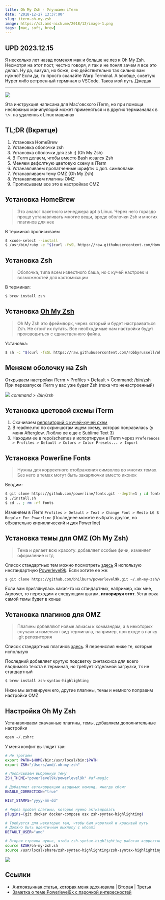 ```yaml
---
title: Oh My Zsh - Улучшаем iTerm
date: '2018-12-27 13:37:00'
slug: iterm-oh-my-zsh
image: https://s3.amd-nick.me/2018/12/image-1.png
tags: [mac, soft, brew]
---
```


## UPD 2023.12.15

Я несколько лет назад поменял мак и больше не лез к Oh My Zsh. Несмотря на этот пост, честно говоря, я так и не понял зачем я все это делал. Ну да, визуал, но боже, оно действительно так сильно вам нужно? Если да, то просто скачайте Warp Terminal. А вообще, советую Hyper либо встроенный терминал в VSCode. Таков мой путь Джедая

---

![](https://s3.amd-nick.me/2018/12/image-1.png)

Эта инструкция написана для Mac'овского iTerm, но при помощи несложных манипуляций может применяться и в других термианалах в т.ч. на удаленных Linux машинах

<!--truncate-->

## TL;DR (Вкратце)

1. Установка HomeBrew
2. Установка оболочки zsh
3. Установка оболочки для zsh :) (Oh My Zsh)
4. В iTerm делаем, чтобы вместо Bash юзался Zsh
5. Меняем дефолтную цветовую схему в iTerm
6. Устанавливаем пропатченные шрифты с доп. символами
7. Устанавливаем тему OMZ (Oh My Zsh)
8. Устанавливаем плагины OMZ
9. Прописываем все это в настройках OMZ

## Установка HomeBrew

> Это аналог пакетного менеджера apt в Linux. Через него гораздо проще устанавливать многие вещи, вроде оболочки Zsh и многих плагинов для нее

В терминал прописываем

```bash
$ xcode-select --install
$ /usr/bin/ruby -e "$(curl -fsSL https://raw.githubusercontent.com/Homebrew/install/master/install)"
```


## Установка Zsh

> Оболочка, типа всем известного баша, но с кучей настроек и возможностей для кастомизации

В терминал:

```bash
$ brew install zsh
```

## Установка [Oh My Zsh](https://github.com/robbyrussell/oh-my-zsh)

> Oh My Zsh это фреймворк, через который и будет настраиваться Zsh. Не стоит их путать. Все необходимые нам настройки будут производиться с единственного файла.

Установка:

```bash
$ sh -c "$(curl -fsSL https://raw.githubusercontent.com/robbyrussell/oh-my-zsh/master/tools/install.sh)"
```

## Меняем оболочку на Zsh

Открываем настройки iTerm \> Profiles \> Default \> Command: /bin/zsh
При перезапуске iTerm у вас уже будет Zsh (пока что ненастроенный)

![](https://s3.amd-nick.me/2018/12/image-2.png)
*command > /bin/zsh*


## Установка цветовой схемы iTerm

1. Скачиваем [репозиторий с кучей-кучей схем](https://github.com/mbadolato/iTerm2-Color-Schemes)
2. В readme.md по скриншотам ищем схему, которая понравилась (у меня Afterglow. Люблю ее еще с Sublime Text 3)
3. Находим ее в repo/schemes и испортируем в iTerm через `Preferences > Profiles > Default > Colors > Color Presets... > Import`

## Установка Powerline Fonts

> Нужны для корректного отображения символов во многих темах. Без него в темах могут быть закарлючки вместо иконок

Вводим:

```bash
$ git clone https://github.com/powerline/fonts.git --depth=1 ; cd fonts
$ ./install.sh
$ cd .. ; rm -rf fonts
```

Изменяем в iTerm `Profiles > Default > Text > Change Font > Meslo LG S Regular For Powerline` (Последнее можете выбрать другое, но обязательно кириллический и для Powerline)


## Установка темы для OMZ (Oh My Zsh)

> Тема и делает всю красоту: добавляет особые фичи, изменяет оформление и тд

Список стандартных тем можно посмотреть [здесь](https://github.com/robbyrussell/oh-my-zsh/wiki/themes)
Я использую нестандартную [Powerlevel9k](https://github.com/bhilburn/powerlevel9k). Если хотите ее же:

```bash
$ git clone https://github.com/bhilburn/powerlevel9k.git ~/.oh-my-zsh/custom/themes/powerlevel9k
```

Если вам приглянулась какая-то из стандартных, например, как мне, Agnoser, то переходим к следующим шагам, **игнорируя этот**. Установка самой темы будет в конце


## Установка плагинов для OMZ

> Плагины добавляют новые алиасы к коммандам, а в некоторых случаях и изменяют вид терминала, например, при входе в папку .git репозитория

Список стандартных плагинов [здесь](https://github.com/robbyrussell/oh-my-zsh/tree/master/plugins). Я перечислил ниже те, которые использую

Последний добавляет крутую подсветку синтаксиса для всего вводимого текста в терминал, но требует отдельной загрузки, тк не стандартный

```bash
$ brew install zsh-syntax-highlighting
```

Ниже мы активируем его, другие плагины, темы и немного поправим настройки OMZ


## Настройка Oh My Zsh

Устанавливаем скачанные плагины, темы, добавляем дополнительные настройки

```bash
open ~/.zshrc
```

У меня конфиг выглядит так:

```bash
# Не трогаем
export PATH=$HOME/bin:/usr/local/bin:$PATH
export ZSH="/Users/amd/.oh-my-zsh"

# Прописываем выбранную тему
ZSH_THEME="powerlevel9k/powerlevel9k" #af-magic

# Добавляет автокоррекцию вводимых команд, иногда сбоит
ENABLE_CORRECTION="true"

HIST_STAMPS="yyyy-mm-dd"

# Через пробел плагины, которые нужно активировать
plugins=(git docker docker-compose osx zsh-syntax-highlighting)

# Требуется для некоторых тем, чтобы был короткий и красивый путь
# Должно быть идентичным выхлопу с whoami
DEFAULT_USER="amd"

# Вторая строчка нужна, чтобы zsh-syntax-highlighting работал корректно
source $ZSH/oh-my-zsh.sh
source /usr/local/share/zsh-syntax-highlighting/zsh-syntax-highlighting.zsh
```

![](https://s3.amd-nick.me/2018/12/image-3.png)

## Ссылки

- [Англоязычная статья, которая меня вдохновила](https://medium.com/ayuth/iterm2-zsh-oh-my-zsh-the-most-power-full-of-terminal-on-macos-bdb2823fb04c) | [Вторая](https://medium.com/swlh/power-up-your-terminal-using-oh-my-zsh-iterm2-c5a03f73a9fb) | [Третья](https://dev.to/aspittel/my-terminal-setup-iterm2--zsh--30lm)
- [Заметка о теме Powerlevel9k с парочкой интересностей](https://gist.github.com/kevin-smets/8568070)

